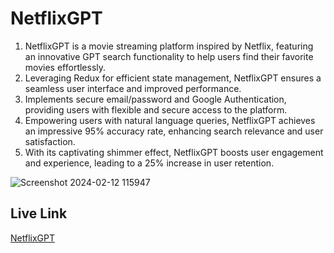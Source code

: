 # NetflixGPT
1) NetflixGPT is a movie streaming platform inspired by Netflix, featuring an innovative GPT search functionality to help users find their favorite movies effortlessly.<br />
2) Leveraging Redux for efficient state management, NetflixGPT ensures a seamless user interface and improved performance.<br />
3) Implements secure email/password and Google Authentication, providing users with flexible and secure access to the platform.<br />
4) Empowering users with natural language queries, NetflixGPT achieves an impressive 95% accuracy rate, enhancing search relevance and user satisfaction.<br />
5) With its captivating shimmer effect, NetflixGPT boosts user engagement and experience, leading to a 25% increase in user retention.<br />

![Screenshot 2024-02-12 115947](https://github.com/Aniruddh-Singh/NetflixGPT/assets/96120907/385f4060-e0dc-4cf6-94a5-e6164930674e)

## Live Link
[NetflixGPT](https://netflixgpt7571.vercel.app)

<!---
    - Create React App
    - Configured Tailwindcss
    - Header
    - Routing
    - Sing In form
    - Sign Up form
    - Form Validation
    - UseRef Hook
    - Firebase Setup
    - Deploying out app to Production
    - Create sign up User account
    - Implement sign in user api
    - Created redux store with userSlice
    - Implemented sign out feature
    - Update profile
    - Bugfix - Sign Up user displayName and profile picture update.
    - Bugfix - If the user is not logged in Redirect "/browse" t0 "/" page and vice-versa.
    - Unsubscribed to the onAuthStateChanged callback.
    - Added hardcoded values to the constants file.
    - Register TMDB API and create an app & get access token
    - Get Data from TMDB now playing movies list API 
    - Custom hook for Now playing movies.
    - Create movieSlice
    - Update store with movies data
    - Planning for main container & secondary container
    - Fetch data for trailer video
    - Update store with trailer video data
    - Embedded the youtube video and make it autoplay and mute
    - Tailwind classes to make Main container look awesome
    - Build secondary component
    - Build the movieList
    - Build the movieCard
    - TMDB Image CDN URL
    - Made the browser page amazing with tailwind css
    - usePopulerMovies Custom hook
    - GPT Search Page
    - GPT Search Bar
    - Multi-language Feature in our App(*)
    - Get OpenAI api key
    - Get Search API call
    - Fetch GPT movie suggestions from TMDB
    - Created GPT slice added data
    - Resumed movie list component to make movie suggestion container
    - Memoization
    - Added .env file and added it to gitignore file.
    - Made our app responsive.
    

# Features
    - Login/Sign Up
        - Sign In/ Sign Up form
        - Redirect to browser page
    - Browser (After Authentication)
        - Trailer in Background
        - Title and Description
        - Movie suggestions
            - MovieLists * N
    - NetflixGPT
        - SearchBar
        - Movie suggestions
-->
